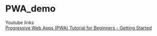 # PWA_demo
Youtube links<br/>
[Progressive Web Apps (PWA) Tutorial for Beginners - Getting Started][1]


[1]: https://github.com/lcd11001/PWA_demo/edit/master/README.md
